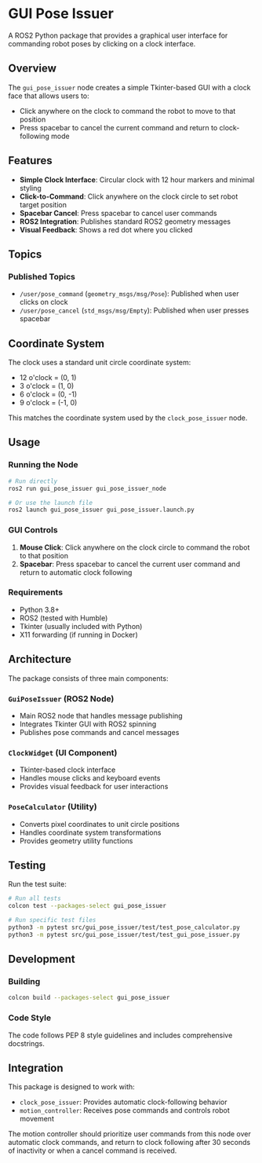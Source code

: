 # GUI Pose Issuer

A ROS2 Python package that provides a graphical user interface for commanding robot poses by clicking on a clock interface.

## Overview

The `gui_pose_issuer` node creates a simple Tkinter-based GUI with a clock face that allows users to:
- Click anywhere on the clock to command the robot to move to that position
- Press spacebar to cancel the current command and return to clock-following mode

## Features

- **Simple Clock Interface**: Circular clock with 12 hour markers and minimal styling
- **Click-to-Command**: Click anywhere on the clock circle to set robot target position
- **Spacebar Cancel**: Press spacebar to cancel user commands
- **ROS2 Integration**: Publishes standard ROS2 geometry messages
- **Visual Feedback**: Shows a red dot where you clicked

## Topics

### Published Topics

- `/user/pose_command` (`geometry_msgs/msg/Pose`): Published when user clicks on clock
- `/user/pose_cancel` (`std_msgs/msg/Empty`): Published when user presses spacebar

## Coordinate System

The clock uses a standard unit circle coordinate system:
- 12 o'clock = (0, 1)
- 3 o'clock = (1, 0) 
- 6 o'clock = (0, -1)
- 9 o'clock = (-1, 0)

This matches the coordinate system used by the `clock_pose_issuer` node.

## Usage

### Running the Node

```bash
# Run directly
ros2 run gui_pose_issuer gui_pose_issuer_node

# Or use the launch file
ros2 launch gui_pose_issuer gui_pose_issuer.launch.py
```

### GUI Controls

1. **Mouse Click**: Click anywhere on the clock circle to command the robot to that position
2. **Spacebar**: Press spacebar to cancel the current user command and return to automatic clock following

### Requirements

- Python 3.8+
- ROS2 (tested with Humble)
- Tkinter (usually included with Python)
- X11 forwarding (if running in Docker)

## Architecture

The package consists of three main components:

### `GuiPoseIssuer` (ROS2 Node)
- Main ROS2 node that handles message publishing
- Integrates Tkinter GUI with ROS2 spinning
- Publishes pose commands and cancel messages

### `ClockWidget` (UI Component)
- Tkinter-based clock interface
- Handles mouse clicks and keyboard events
- Provides visual feedback for user interactions

### `PoseCalculator` (Utility)
- Converts pixel coordinates to unit circle positions
- Handles coordinate system transformations
- Provides geometry utility functions

## Testing

Run the test suite:

```bash
# Run all tests
colcon test --packages-select gui_pose_issuer

# Run specific test files
python3 -m pytest src/gui_pose_issuer/test/test_pose_calculator.py
python3 -m pytest src/gui_pose_issuer/test/test_gui_pose_issuer.py
```

## Development

### Building

```bash
colcon build --packages-select gui_pose_issuer
```

### Code Style

The code follows PEP 8 style guidelines and includes comprehensive docstrings.

## Integration

This package is designed to work with:
- `clock_pose_issuer`: Provides automatic clock-following behavior
- `motion_controller`: Receives pose commands and controls robot movement

The motion controller should prioritize user commands from this node over automatic clock commands, and return to clock following after 30 seconds of inactivity or when a cancel command is received.
